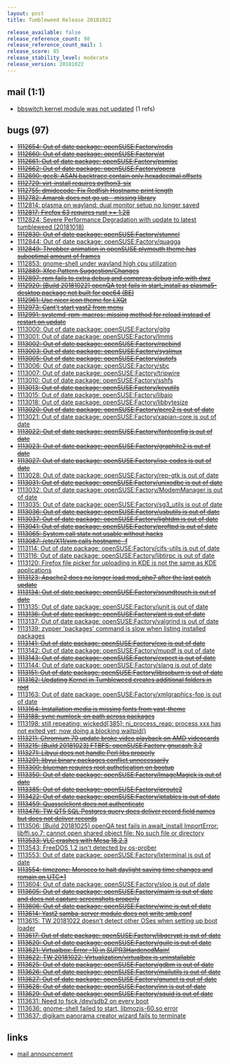 ```yaml
---
layout: post
title: Tumbleweed Release 20181022

release_available: false
release_reference_count: 98
release_reference_count_mail: 1
release_score: 85
release_stability_level: moderate
release_version: 20181022
---
```


## mail (1:1)

- [bbswitch kernel module was not updated](https://lists.opensuse.org/opensuse-factory/2018-10/msg00294.html) (1 refs)

## bugs (97)

<!--more-->

- ~~[1112654: Out of date package: openSUSE:Factory/redis](https://bugzilla.opensuse.org/show_bug.cgi?id=1112654)~~
- ~~[1112660: Out of date package: openSUSE:Factory/at](https://bugzilla.opensuse.org/show_bug.cgi?id=1112660)~~
- ~~[1112661: Out of date package: openSUSE:Factory/psmisc](https://bugzilla.opensuse.org/show_bug.cgi?id=1112661)~~
- ~~[1112662: Out of date package: openSUSE:Factory/opera](https://bugzilla.opensuse.org/show_bug.cgi?id=1112662)~~
- ~~[1112690: gcc8: ASAN backtrace contain only hexadecimal offsets](https://bugzilla.opensuse.org/show_bug.cgi?id=1112690)~~
- ~~[1112729: virt-install requires python3-six](https://bugzilla.opensuse.org/show_bug.cgi?id=1112729)~~
- ~~[1112755: dmidecode: Fix Redfish Hostname print length](https://bugzilla.opensuse.org/show_bug.cgi?id=1112755)~~
- ~~[1112782: Amarok does not go up - missing library](https://bugzilla.opensuse.org/show_bug.cgi?id=1112782)~~
- [1112814: plasma on wayland: dual monitor setup no longer saved](https://bugzilla.opensuse.org/show_bug.cgi?id=1112814)
- ~~[1112817: Firefox 63 requires rust >= 1.28](https://bugzilla.opensuse.org/show_bug.cgi?id=1112817)~~
- [1112824: Severe Performance Degradation with update to latest tumbleweed (20181018)](https://bugzilla.opensuse.org/show_bug.cgi?id=1112824)
- ~~[1112830: Out of date package: openSUSE:Factory/stunnel](https://bugzilla.opensuse.org/show_bug.cgi?id=1112830)~~
- [1112844: Out of date package: openSUSE:Factory/quagga](https://bugzilla.opensuse.org/show_bug.cgi?id=1112844)
- ~~[1112849: Throbber animation in openSUSE plymouth theme has suboptimal amount of frames](https://bugzilla.opensuse.org/show_bug.cgi?id=1112849)~~
- [1112853: gnome-shell under wayland high cpu utilization](https://bugzilla.opensuse.org/show_bug.cgi?id=1112853)
- ~~[1112889: Xfce Pattern Suggestion/Changes](https://bugzilla.opensuse.org/show_bug.cgi?id=1112889)~~
- ~~[1112897: rpm fails to extra debug and compress debug info with dwz](https://bugzilla.opensuse.org/show_bug.cgi?id=1112897)~~
- ~~[1112920: \[Build 20181022\] openQA test fails in start_install as plasma5-desktop package not built for ppc64 (BE)](https://bugzilla.opensuse.org/show_bug.cgi?id=1112920)~~
- ~~[1112961: Use nicer icon theme for LXQt](https://bugzilla.opensuse.org/show_bug.cgi?id=1112961)~~
- ~~[1112973: Cant't start yast2 from menu](https://bugzilla.opensuse.org/show_bug.cgi?id=1112973)~~
- ~~[1112991: systemd-rpm-macros: missing method for reload instead of restart on update](https://bugzilla.opensuse.org/show_bug.cgi?id=1112991)~~
- [1113000: Out of date package: openSUSE:Factory/gitg](https://bugzilla.opensuse.org/show_bug.cgi?id=1113000)
- [1113001: Out of date package: openSUSE:Factory/lmms](https://bugzilla.opensuse.org/show_bug.cgi?id=1113001)
- ~~[1113002: Out of date package: openSUSE:Factory/rpcbind](https://bugzilla.opensuse.org/show_bug.cgi?id=1113002)~~
- ~~[1113003: Out of date package: openSUSE:Factory/syslinux](https://bugzilla.opensuse.org/show_bug.cgi?id=1113003)~~
- ~~[1113005: Out of date package: openSUSE:Factory/autofs](https://bugzilla.opensuse.org/show_bug.cgi?id=1113005)~~
- [1113006: Out of date package: openSUSE:Factory/sbc](https://bugzilla.opensuse.org/show_bug.cgi?id=1113006)
- [1113007: Out of date package: openSUSE:Factory/tripwire](https://bugzilla.opensuse.org/show_bug.cgi?id=1113007)
- [1113010: Out of date package: openSUSE:Factory/sshfs](https://bugzilla.opensuse.org/show_bug.cgi?id=1113010)
- ~~[1113013: Out of date package: openSUSE:Factory/keyutils](https://bugzilla.opensuse.org/show_bug.cgi?id=1113013)~~
- [1113015: Out of date package: openSUSE:Factory/libaio](https://bugzilla.opensuse.org/show_bug.cgi?id=1113015)
- [1113018: Out of date package: openSUSE:Factory/libbytesize](https://bugzilla.opensuse.org/show_bug.cgi?id=1113018)
- ~~[1113020: Out of date package: openSUSE:Factory/pcre2 is out of date](https://bugzilla.opensuse.org/show_bug.cgi?id=1113020)~~
- [1113021: Out of date package: openSUSE:Factory/xapian-core is out of date](https://bugzilla.opensuse.org/show_bug.cgi?id=1113021)
- ~~[1113022: Out of date package: openSUSE:Factory/fontconfig is out of date](https://bugzilla.opensuse.org/show_bug.cgi?id=1113022)~~
- ~~[1113023: Out of date package: openSUSE:Factory/graphite2 is out of date](https://bugzilla.opensuse.org/show_bug.cgi?id=1113023)~~
- ~~[1113027: Out of date package: openSUSE:Factory/iso-codes is out of date](https://bugzilla.opensuse.org/show_bug.cgi?id=1113027)~~
- [1113028: Out of date package: openSUSE:Factory/rep-gtk is out of date](https://bugzilla.opensuse.org/show_bug.cgi?id=1113028)
- ~~[1113031: Out of date package: openSUSE:Factory/unixodbc is out of date](https://bugzilla.opensuse.org/show_bug.cgi?id=1113031)~~
- [1113032: Out of date package: openSUSE:Factory/ModemManager is out of date](https://bugzilla.opensuse.org/show_bug.cgi?id=1113032)
- [1113035: Out of date package: openSUSE:Factory/sg3_utils is out of date](https://bugzilla.opensuse.org/show_bug.cgi?id=1113035)
- ~~[1113036: Out of date package: openSUSE:Factory/usbutils is out of date](https://bugzilla.opensuse.org/show_bug.cgi?id=1113036)~~
- ~~[1113037: Out of date package: openSUSE:Factory/lightdm is out of date](https://bugzilla.opensuse.org/show_bug.cgi?id=1113037)~~
- ~~[1113041: Out of date package: openSUSE:Factory/proftpd is out of date](https://bugzilla.opensuse.org/show_bug.cgi?id=1113041)~~
- ~~[1113065: System call statx not usable without hacks](https://bugzilla.opensuse.org/show_bug.cgi?id=1113065)~~
- ~~[1113087: /etc/X11/xim calls hostname -f](https://bugzilla.opensuse.org/show_bug.cgi?id=1113087)~~
- [1113114: Out of date package: openSUSE:Factory/cifs-utils is out of date](https://bugzilla.opensuse.org/show_bug.cgi?id=1113114)
- [1113116: Out of date package: openSUSE:Factory/libtirpc is out of date](https://bugzilla.opensuse.org/show_bug.cgi?id=1113116)
- [1113120: Firefox file picker for uploading  in KDE  is not the same as KDE applications](https://bugzilla.opensuse.org/show_bug.cgi?id=1113120)
- ~~[1113123: Apache2 does no longer load mod_php7 after the last patch update](https://bugzilla.opensuse.org/show_bug.cgi?id=1113123)~~
- ~~[1113134: Out of date package: openSUSE:Factory/soundtouch is out of date](https://bugzilla.opensuse.org/show_bug.cgi?id=1113134)~~
- [1113135: Out of date package: openSUSE:Factory/junit is out of date](https://bugzilla.opensuse.org/show_bug.cgi?id=1113135)
- ~~[1113136: Out of date package: openSUSE:Factory/ant is out of date](https://bugzilla.opensuse.org/show_bug.cgi?id=1113136)~~
- [1113137: Out of date package: openSUSE:Factory/valgrind is out of date](https://bugzilla.opensuse.org/show_bug.cgi?id=1113137)
- [1113139: zypper 'packages' command is slow when listing installed packages](https://bugzilla.opensuse.org/show_bug.cgi?id=1113139)
- ~~[1113141: Out of date package: openSUSE:Factory/exo is out of date](https://bugzilla.opensuse.org/show_bug.cgi?id=1113141)~~
- [1113142: Out of date package: openSUSE:Factory/mupdf is out of date](https://bugzilla.opensuse.org/show_bug.cgi?id=1113142)
- ~~[1113143: Out of date package: openSUSE:Factory/expect is out of date](https://bugzilla.opensuse.org/show_bug.cgi?id=1113143)~~
- [1113144: Out of date package: openSUSE:Factory/slang is out of date](https://bugzilla.opensuse.org/show_bug.cgi?id=1113144)
- ~~[1113151: Out of date package: openSUSE:Factory/libisoburn is out of date](https://bugzilla.opensuse.org/show_bug.cgi?id=1113151)~~
- ~~[1113162: Updating Kernel in Tumbleweed creates additional folders in root](https://bugzilla.opensuse.org/show_bug.cgi?id=1113162)~~
- [1113163: Out of date package: openSUSE:Factory/xmlgraphics-fop is out of date](https://bugzilla.opensuse.org/show_bug.cgi?id=1113163)
- ~~[1113164: Installation media is missing fonts from yast-theme](https://bugzilla.opensuse.org/show_bug.cgi?id=1113164)~~
- ~~[1113188: sync numlock-on path across packages](https://bugzilla.opensuse.org/show_bug.cgi?id=1113188)~~
- [1113198: still repeating:  wickedd\[385\]: ni_process_reap: process xxx has not exited yet; now doing a blocking waitpid()](https://bugzilla.opensuse.org/show_bug.cgi?id=1113198)
- ~~[1113211: Chromium 70 update broke video playback on AMD videocards](https://bugzilla.opensuse.org/show_bug.cgi?id=1113211)~~
- ~~[1113215: \[Build 20181023\] FTBFS: openSUSE:Factory gnucash 3.2](https://bugzilla.opensuse.org/show_bug.cgi?id=1113215)~~
- ~~[1113271: Libyui does not handle Perl libs properly](https://bugzilla.opensuse.org/show_bug.cgi?id=1113271)~~
- ~~[1113291: libyui binary packages conflict unnecessarily](https://bugzilla.opensuse.org/show_bug.cgi?id=1113291)~~
- ~~[1113300: blueman requires root authetication on bootup](https://bugzilla.opensuse.org/show_bug.cgi?id=1113300)~~
- ~~[1113350: Out of date package: openSUSE:Factory/ImageMagick is out of date](https://bugzilla.opensuse.org/show_bug.cgi?id=1113350)~~
- ~~[1113385: Out of date package: openSUSE:Factory/iproute2](https://bugzilla.opensuse.org/show_bug.cgi?id=1113385)~~
- ~~[1113422: Out of date package: openSUSE:Factory/iptables is out of date](https://bugzilla.opensuse.org/show_bug.cgi?id=1113422)~~
- ~~[1113459: Quasselclient does not authenticate](https://bugzilla.opensuse.org/show_bug.cgi?id=1113459)~~
- ~~[1113476: TW QT5 SQL Postgres query does deliver record field names but does not deliver records](https://bugzilla.opensuse.org/show_bug.cgi?id=1113476)~~
- [1113506: \[Build 20181025\] openQA test fails in await_install  ImportError: libffi.so.7: cannot open shared object file: No such file or directory](https://bugzilla.opensuse.org/show_bug.cgi?id=1113506)
- ~~[1113533: VLC crashes with Mesa 18.2.3](https://bugzilla.opensuse.org/show_bug.cgi?id=1113533)~~
- [1113543: FreeDOS 1.2 isn't detected by os-prober](https://bugzilla.opensuse.org/show_bug.cgi?id=1113543)
- [1113553: Out of date package: openSUSE:Factory/lxterminal is out of date](https://bugzilla.opensuse.org/show_bug.cgi?id=1113553)
- ~~[1113554: timezone: Morocco to halt daylight saving time changes and remain on UTC+1](https://bugzilla.opensuse.org/show_bug.cgi?id=1113554)~~
- [1113604: Out of date package: openSUSE:Factory/slop is out of date](https://bugzilla.opensuse.org/show_bug.cgi?id=1113604)
- ~~[1113605: Out of date package: openSUSE:Factory/maim is out of date and does not capture screenshots properly](https://bugzilla.opensuse.org/show_bug.cgi?id=1113605)~~
- ~~[1113606: Out of date package: openSUSE:Factory/wine is out of date](https://bugzilla.opensuse.org/show_bug.cgi?id=1113606)~~
- ~~[1113614: Yast2 samba-server module does not write smb.conf](https://bugzilla.opensuse.org/show_bug.cgi?id=1113614)~~
- [1113615: TW 20181022 doesn't detect other OSes when setting up boot loader](https://bugzilla.opensuse.org/show_bug.cgi?id=1113615)
- ~~[1113617: Out of date package: openSUSE:Factory/libgcrypt is out of date](https://bugzilla.opensuse.org/show_bug.cgi?id=1113617)~~
- ~~[1113620: Out of date package: openSUSE:Factory/guile is out of date](https://bugzilla.opensuse.org/show_bug.cgi?id=1113620)~~
- ~~[1113621: Virtualbox: Error -10 in SUPR3HardenedMain!](https://bugzilla.opensuse.org/show_bug.cgi?id=1113621)~~
- ~~[1113622: TW 20181022: Virtualization/virtualbox is uninstallable](https://bugzilla.opensuse.org/show_bug.cgi?id=1113622)~~
- ~~[1113625: Out of date package: openSUSE:Factory/gdbm is out of date](https://bugzilla.opensuse.org/show_bug.cgi?id=1113625)~~
- ~~[1113626: Out of date package: openSUSE:Factory/mailutils is out of date](https://bugzilla.opensuse.org/show_bug.cgi?id=1113626)~~
- ~~[1113627: Out of date package: openSUSE:Factory/gnunet is out of date](https://bugzilla.opensuse.org/show_bug.cgi?id=1113627)~~
- ~~[1113628: Out of date package: openSUSE:Factory/inn is out of date](https://bugzilla.opensuse.org/show_bug.cgi?id=1113628)~~
- ~~[1113629: Out of date package: openSUSE:Factory/squid is out of date](https://bugzilla.opensuse.org/show_bug.cgi?id=1113629)~~
- [1113631: Need to fsck /dev/sdb2 on every boot](https://bugzilla.opensuse.org/show_bug.cgi?id=1113631)
- [1113636: gnome-shell failed to start, libmozjs-60.so error](https://bugzilla.opensuse.org/show_bug.cgi?id=1113636)
- [1113637: digikam panorama creator wizard fails to terminate](https://bugzilla.opensuse.org/show_bug.cgi?id=1113637)



## links

- [mail announcement](https://lists.opensuse.org/opensuse-factory/2018-10/msg00248.html)
